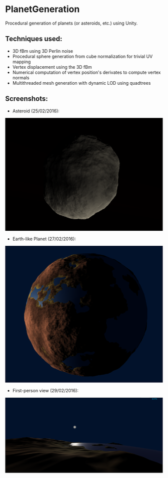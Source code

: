 # PlanetGeneration
Procedural generation of planets (or asteroids, etc.) using Unity.

## Techniques used:
* 3D fBm using 3D Perlin noise
* Procedural sphere generation from cube normalization for trivial UV mapping
* Vertex displacement using the 3D fBm
* Numerical computation of vertex position's derivates to compute vertex normals
* Multithreaded mesh generation with dynamic LOD using quadtrees

## Screenshots:

* Asteroid (25/02/2016):

![Initial working version](ScreenShots/25-02-2016.png)

* Earth-like Planet (27/02/2016):

![Earth-like planet](ScreenShots/27-02-2016.png)

* First-person view (29/02/2016):

![First-person view](ScreenShots/29-02-2016.png)